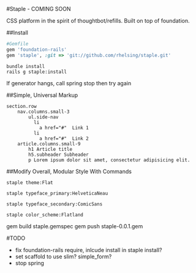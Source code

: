 #Staple - COMING SOON

CSS platform in the spirit of thoughtbot/refills. Built on top of foundation.

##Install
```ruby
#Gemfile
gem 'foundation-rails'
gem 'staple', :git => 'git://github.com/rhelsing/staple.git'
```

```command
bundle install
rails g staple:install
```

If generator hangs, call spring stop then try again

##Simple, Universal Markup
```slim
section.row
	nav.columns.small-3
		ul.side-nav
		  li
		    a href="#"  Link 1
		  li
		    a href="#"  Link 2
	article.columns.small-9
		h1 Article title
		h5.subheader Subheader
		p Lorem ipsum dolor sit amet, consectetur adipisicing elit.
```

##Modify Overall, Modular Style With Commands
```console
staple theme:Flat
```

```console
staple typeface_primary:HelveticaNeau
```

```console
staple typeface_secondary:ComicSans
```

```console
staple color_scheme:Flatland
```

gem build staple.gemspec
gem push staple-0.0.1.gem

#TODO

* fix foundation-rails require, inlcude install in staple install?
* set scaffold to use slim? simple_form?
* stop spring